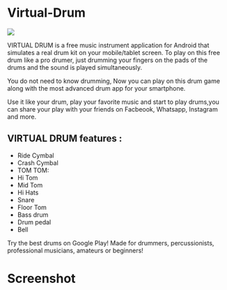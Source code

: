 # Virtual-Drum
![](https://github.com/bajjajjrajjesh/Virtual-Drum/blob/master/ScreenShort/unnamed.webp)

VIRTUAL DRUM is a free music instrument application for Android that simulates a real drum kit on your mobile/tablet screen.
To play on this free drum like a pro drumer, just drumming your fingers on the pads of the drums and the sound is played simultaneously.

You do not need to know drumming, Now you can play on this drum game along with the most advanced drum app for your smartphone.

Use it like your drum, play your favorite music and start to play drums,you can share your play with your friends on Facbeook, Whatsapp, Instagram and more.

## VIRTUAL DRUM features : 
- Ride Cymbal
- Crash Cymbal
- TOM TOM:
- Hi Tom
- Mid Tom
- Hi Hats
- Snare
- Floor Tom
- Bass drum
- Drum pedal
- Bell 

Try the best drums on Google Play! 
Made for drummers, percussionists, professional musicians, amateurs or beginners!

# Screenshot
